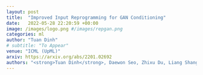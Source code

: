 ```yaml
---
layout: post
title:  "Improved Input Reprogramming for GAN Conditioning"
date:   2022-05-28 22:20:59 +00:00
image: /images/logo.png #/images/repgan.png
categories: ml
author: "Tuan Dinh"
# subtitle: "To Appear"
venue: "ICML (UpML)"
arxiv: https://arxiv.org/abs/2201.02692
authors: "<strong>Tuan Dinh</strong>, Daewon Seo, Zhixu Du, Liang Shang, Kangwook Lee"
---
```

<!-- [Presented Slides](){:target="_blank"} -->
